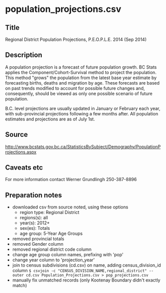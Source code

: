 # population_projections.csv

## Title
Regional District Population Projections, P.E.O.P.L.E. 2014 (Sep 2014)

## Description
A population projection is a forecast of future population growth. BC Stats applies the Component/Cohort-Survival method to project the population. This method "grows" the population from the latest base year estimate by forecasting births, deaths and migration by age. These forecasts are based on past trends modified to account for possible future changes and, consequently, should be viewed as only one possible scenario of future population.

B.C. level projections are usually updated in January or February each year, with sub-provincial projections following a few months after. All population estimates and projections are as of July 1st.

## Source
http://www.bcstats.gov.bc.ca/StatisticsBySubject/Demography/PopulationProjections.aspx

## Caveats etc
For more information contact Werner Grundlingh 250-387-8896

## Preparation notes
- downloaded csv from source noted, using these options
    + region type: Regional District
    + regions(s): all
    + year(s): 2012+
    + sex(es): Totals
    + age group: 5-Year Age Groups
- removed provincial totals
- removed Gender column
- removed regional district code column
- change age group column names, prefixing with 'pop'
- change year column to 'projection_year'
- join to census subdivisions (cd.csv) on name, adding census_division_id column
  `$ csvjoin -c "CENSUS_DIVISION_NAME,regional_district" --outer cd.csv Population_Projections.csv > pop_projections.csv`
- manually fix unmatched records (only Kootenay Boundary didn't exactly match)
    